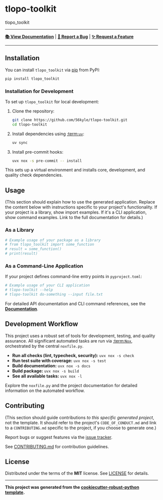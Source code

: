 # tlopo-toolkit

tlopo_toolkit

---

**[📚 View Documentation](https://tlopo-toolkit.readthedocs.io/)** | **[🐛 Report a Bug](https://github.com/56kyle/tlopo-toolkit/issues)** | **[✨ Request a Feature](https://github.com/56kyle/tlopo-toolkit/issues)**

---

## Installation

You can install `tlopo_toolkit` via [pip](pip-documentation) from PyPI:

```bash
pip install tlopo_toolkit
```

### Installation for Development

To set up `tlopo_toolkit` for local development:

1.  Clone the repository:
    ```bash
    git clone https://github.com/56kyle/tlopo-toolkit.git
    cd tlopo-toolkit
    ```
2.  Install dependencies using [:term:`uv`](uv-documentation):
    ```bash
    uv sync
    ```
3.  Install pre-commit hooks:
    ```bash
    uvx nox -s pre-commit -- install
    ```

This sets up a virtual environment and installs core, development, and quality check dependencies.

## Usage

(This section should explain how to use the generated application. Replace the content below with instructions specific to your project's functionality. If your project is a library, show import examples. If it's a CLI application, show command examples. Link to the full documentation for details.)

### As a Library

```python
# Example usage of your package as a library
# from tlopo_toolkit import some_function
# result = some_function()
# print(result)
```

### As a Command-Line Application

If your project defines command-line entry points in `pyproject.toml`:

```bash
# Example usage of your CLI application
# tlopo-toolkit --help
# tlopo-toolkit do-something --input file.txt
```

For detailed API documentation and CLI command references, see the **[Documentation][documentation]**.

## Development Workflow

This project uses a robust set of tools for development, testing, and quality assurance. All significant automated tasks are run via [:term:`Nox`](nox-documentation), orchestrated by the central `noxfile.py`.

- **Run all checks (lint, typecheck, security):** `uvx nox -s check`
- **Run test suite with coverage:** `uvx nox -s test`
- **Build documentation:** `uvx nox -s docs`
- **Build package:** `uvx nox -s build`
- **See all available tasks:** `uvx nox -l`

Explore the `noxfile.py` and the project documentation for detailed information on the automated workflow.

## Contributing

(This section should guide contributions _to this specific generated project_, not the template. It should refer to the project's `CODE_OF_CONDUCT.md` and link to a `CONTRIBUTING.md` specific to the project, if you choose to generate one.)

Report bugs or suggest features via the [issue tracker](https://github.com/56kyle/tlopo-toolkit/issues).

See [CONTRIBUTING.md](#) for contribution guidelines.

## License

Distributed under the terms of the **MIT** license. See [LICENSE](LICENSE) for details.

---

**This project was generated from the [cookiecutter-robust-python template][cookiecutter-robust-python].**

<!-- Reference Links -->

[cookiecutter-robust-python]: https://github.com/56kyle/cookiecutter-robust-python
[documentation]: https://tlopo-toolkit.readthedocs.io/
